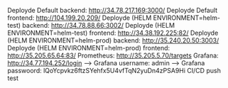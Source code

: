 Deployde Default backend: http://34.78.217.169:3000/
Deployde Default frontend: http://104.199.20.209/
Deployde (HELM ENVIRONMENT=helm-test) backend: http://34.78.88.66:3002/
Deployde (HELM ENVIRONMENT=helm-test) frontend: http://34.38.192.225:82/
Deployde (HELM ENVIRONMENT=helm-prod) backend: http://35.240.20.50:3003/
Deployde (HELM ENVIRONMENT=helm-prod) frontend: http://35.205.65.64:83/
Prometheus: http://35.205.5.70/targets
Grafana: http://34.77.194.252/login
--> Grafana username: admin
--> Grafana passwoord: lQoYcpvkz6ftzSYehfx5U4vfTqN2yuDn4zPSA9Hi
CI/CD push test